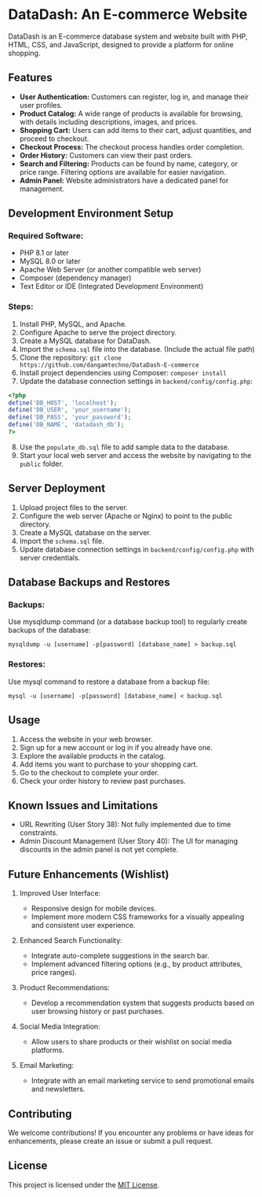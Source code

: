 # DataDash: An E-commerce Website

DataDash is an E-commerce database system and website built with PHP, HTML, CSS, and JavaScript, designed to provide a platform for online shopping.

## Features

- **User Authentication:** Customers can register, log in, and manage their user profiles.
- **Product Catalog:** A wide range of products is available for browsing, with details including descriptions, images, and prices.
- **Shopping Cart:** Users can add items to their cart, adjust quantities, and proceed to checkout.
- **Checkout Process:** The checkout process handles order completion.
- **Order History:** Customers can view their past orders.
- **Search and Filtering:** Products can be found by name, category, or price range. Filtering options are available for easier navigation.
- **Admin Panel:** Website administrators have a dedicated panel for management.

## Development Environment Setup

### Required Software:
- PHP 8.1 or later
- MySQL 8.0 or later
- Apache Web Server (or another compatible web server)
- Composer (dependency manager)
- Text Editor or IDE (Integrated Development Environment)

### Steps:
1. Install PHP, MySQL, and Apache.
2. Configure Apache to serve the project directory.
3. Create a MySQL database for DataDash.
4. Import the `schema.sql` file into the database. (Include the actual file path)
5. Clone the repository: `git clone https://github.com/dangamtechno/DataDash-E-commerce`
6. Install project dependencies using Composer: `composer install`
7. Update the database connection settings in `backend/config/config.php`:

```php
<?php
define('DB_HOST', 'localhost');
define('DB_USER', 'your_username');
define('DB_PASS', 'your_password');
define('DB_NAME', 'datadash_db');
?>
```

8. Use the `populate_db.sql` file to add sample data to the database.
9. Start your local web server and access the website by navigating to the `public` folder.

## Server Deployment

1. Upload project files to the server.
2. Configure the web server (Apache or Nginx) to point to the public directory.
3. Create a MySQL database on the server.
4. Import the `schema.sql` file.
5. Update database connection settings in `backend/config/config.php` with server credentials.

## Database Backups and Restores

### Backups:
Use mysqldump command (or a database backup tool) to regularly create backups of the database:
```
mysqldump -u [username] -p[password] [database_name] > backup.sql
```

### Restores:
Use mysql command to restore a database from a backup file:
```
mysql -u [username] -p[password] [database_name] < backup.sql
```

## Usage

1. Access the website in your web browser.
2. Sign up for a new account or log in if you already have one.
3. Explore the available products in the catalog.
4. Add items you want to purchase to your shopping cart.
5. Go to the checkout to complete your order.
6. Check your order history to review past purchases.

## Known Issues and Limitations

- URL Rewriting (User Story 38): Not fully implemented due to time constraints.
- Admin Discount Management (User Story 40): The UI for managing discounts in the admin panel is not yet complete.

## Future Enhancements (Wishlist)

1. Improved User Interface:
   - Responsive design for mobile devices.
   - Implement more modern CSS frameworks for a visually appealing and consistent user experience.

2. Enhanced Search Functionality:
   - Integrate auto-complete suggestions in the search bar.
   - Implement advanced filtering options (e.g., by product attributes, price ranges).

3. Product Recommendations:
   - Develop a recommendation system that suggests products based on user browsing history or past purchases.

4. Social Media Integration:
   - Allow users to share products or their wishlist on social media platforms.

5. Email Marketing:
   - Integrate with an email marketing service to send promotional emails and newsletters.

## Contributing

We welcome contributions! If you encounter any problems or have ideas for enhancements, please create an issue or submit a pull request.

## License

This project is licensed under the [MIT License](LICENSE).

